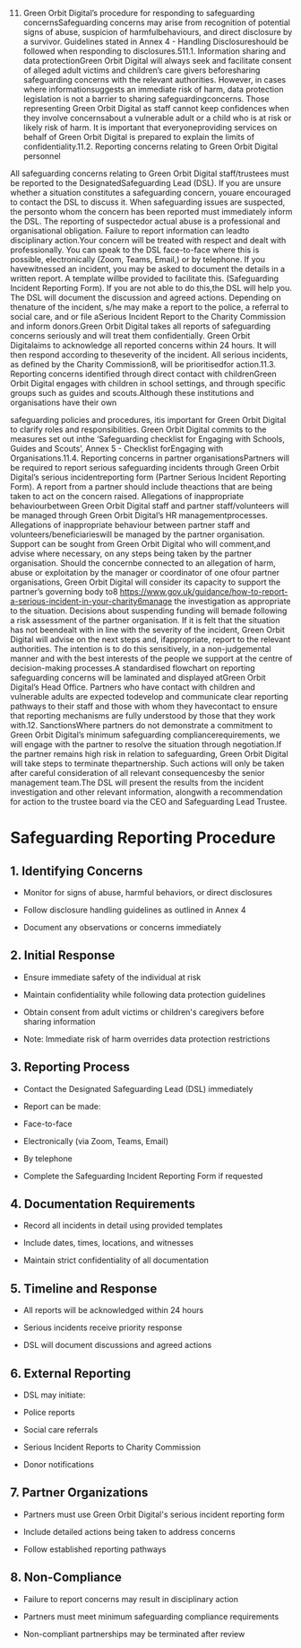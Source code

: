 11. Green Orbit Digital’s procedure for responding to safeguarding concernsSafeguarding concerns may arise from recognition of potential signs of abuse, suspicion of harmfulbehaviours, and direct disclosure by a survivor. Guidelines stated in Annex 4 - Handling Disclosureshould be followed when responding to disclosures.511.1. Information sharing and data protectionGreen Orbit Digital will always seek and facilitate consent of alleged adult victims and children’s care givers beforesharing safeguarding concerns with the relevant authorities. However, in cases where informationsuggests an immediate risk of harm, data protection legislation is not a barrier to sharing safeguardingconcerns. Those representing Green Orbit Digital as staff cannot keep confidences when they involve concernsabout a vulnerable adult or a child who is at risk or likely risk of harm. It is important that everyoneproviding services on behalf of Green Orbit Digital is prepared to explain the limits of confidentiality.11.2. Reporting concerns relating to Green Orbit Digital personnel

All safeguarding concerns relating to Green Orbit Digital staff/trustees must be reported to the DesignatedSafeguarding Lead (DSL). If you are unsure whether a situation constitutes a safeguarding concern, youare encouraged to contact the DSL to discuss it. When safeguarding issues are suspected, the personto whom the concern has been reported must immediately inform the DSL. The reporting of suspectedor actual abuse is a professional and organisational obligation. Failure to report information can leadto disciplinary action.Your concern will be treated with respect and dealt with professionally. You can speak to the DSL face-to-face where this is possible, electronically (Zoom, Teams, Email,) or by telephone. If you havewitnessed an incident, you may be asked to document the details in a written report. A template willbe provided to facilitate this. (Safeguarding Incident Reporting Form). If you are not able to do this,the DSL will help you. The DSL will document the discussion and agreed actions. Depending on thenature of the incident, s/he may make a report to the police, a referral to social care, and or file aSerious Incident Report to the Charity Commission and inform donors.Green Orbit Digital takes all reports of safeguarding concerns seriously and will treat them confidentially. Green Orbit Digitalaims to acknowledge all reported concerns within 24 hours. It will then respond according to theseverity of the incident. All serious incidents, as defined by the Charity Commission8, will be prioritisedfor action.11.3. Reporting concerns identified through direct contact with childrenGreen Orbit Digital engages with children in school settings, and through specific groups such as guides and scouts.Although these institutions and organisations have their own

safeguarding policies and procedures, itis important for Green Orbit Digital to clarify roles and responsibilities. Green Orbit Digital commits to the measures set out inthe ‘Safeguarding checklist for Engaging with Schools, Guides and Scouts’, Annex 5 - Checklist forEngaging with Organisations.11.4. Reporting concerns in partner organisationsPartners will be required to report serious safeguarding incidents through Green Orbit Digital’s serious incidentreporting form (Partner Serious Incident Reporting Form). A report from a partner should include theactions that are being taken to act on the concern raised. Allegations of inappropriate behaviourbetween Green Orbit Digital staff and partner staff/volunteers will be managed through Green Orbit Digital’s HR managementprocesses. Allegations of inappropriate behaviour between partner staff and volunteers/beneficiarieswill be managed by the partner organisation. Support can be sought from Green Orbit Digital who will comment,and advise where necessary, on any steps being taken by the partner organisation. Should the concernbe connected to an allegation of harm, abuse or exploitation by the manager or coordinator of one ofour partner organisations, Green Orbit Digital will consider its capacity to support the partner’s governing body to8 https://www.gov.uk/guidance/how-to-report-a-serious-incident-in-your-charity6manage the investigation as appropriate to the situation. Decisions about suspending funding will bemade following a risk assessment of the partner organisation. If it is felt that the situation has not beendealt with in line with the severity of the incident, Green Orbit Digital will advise on the next steps and, ifappropriate, report to the relevant authorities. The intention is to do this sensitively, in a non-judgemental manner and with the best interests of the people we support at the centre of decision-making processes.A standardised flowchart on reporting safeguarding concerns will be laminated and displayed atGreen Orbit Digital’s Head Office. Partners who have contact with children and vulnerable adults are expected todevelop and communicate clear reporting pathways to their staff and those with whom they havecontact to ensure that reporting mechanisms are fully understood by those that they work with.12. SanctionsWhere partners do not demonstrate a commitment to Green Orbit Digital’s minimum safeguarding compliancerequirements, we will engage with the partner to resolve the situation through negotiation.If the partner remains high risk in relation to safeguarding, Green Orbit Digital will take steps to terminate thepartnership. Such actions will only be taken after careful consideration of all relevant consequencesby the senior management team.The DSL will present the results from the incident investigation and other relevant information, alongwith a recommendation for action to the trustee board via the CEO and Safeguarding Lead Trustee.



# Safeguarding Reporting Procedure

## 1. Identifying Concerns

- Monitor for signs of abuse, harmful behaviors, or direct disclosures

- Follow disclosure handling guidelines as outlined in Annex 4

- Document any observations or concerns immediately

## 2. Initial Response

- Ensure immediate safety of the individual at risk

- Maintain confidentiality while following data protection guidelines

- Obtain consent from adult victims or children's caregivers before sharing information

- Note: Immediate risk of harm overrides data protection restrictions

## 3. Reporting Process

- Contact the Designated Safeguarding Lead (DSL) immediately

- Report can be made:

- Face-to-face

- Electronically (via Zoom, Teams, Email)

- By telephone

- Complete the Safeguarding Incident Reporting Form if requested

## 4. Documentation Requirements

- Record all incidents in detail using provided templates

- Include dates, times, locations, and witnesses

- Maintain strict confidentiality of all documentation

## 5. Timeline and Response

- All reports will be acknowledged within 24 hours

- Serious incidents receive priority response

- DSL will document discussions and agreed actions

## 6. External Reporting

- DSL may initiate:

- Police reports

- Social care referrals

- Serious Incident Reports to Charity Commission

- Donor notifications

## 7. Partner Organizations

- Partners must use Green Orbit Digital's serious incident reporting form

- Include detailed actions being taken to address concerns

- Follow established reporting pathways

## 8. Non-Compliance

- Failure to report concerns may result in disciplinary action

- Partners must meet minimum safeguarding compliance requirements

- Non-compliant partnerships may be terminated after review

<!-- Unsupported block type: callout -->